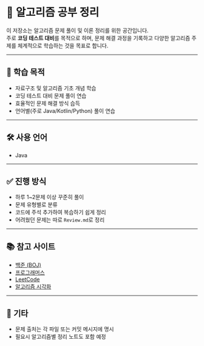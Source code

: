 # 🧠 알고리즘 공부 정리

이 저장소는 알고리즘 문제 풀이 및 이론 정리를 위한 공간입니다.  
주로 **코딩 테스트 대비**를 목적으로 하며, 문제 해결 과정을 기록하고 다양한 알고리즘 주제를 체계적으로 학습하는 것을 목표로 합니다.

---

## 📌 학습 목적

- 자료구조 및 알고리즘 기초 개념 학습
- 코딩 테스트 대비 문제 풀이 연습
- 효율적인 문제 해결 방식 습득
- 언어별(주로 Java/Kotlin/Python) 풀이 연습

---

## 🛠 사용 언어

- Java

---

## ✅ 진행 방식

- 하루 1~2문제 이상 꾸준히 풀이
- 문제 유형별로 분류
- 코드에 주석 추가하여 복습하기 쉽게 정리
- 어려웠던 문제는 따로 `Review.md`로 정리

---

## 📚 참고 사이트

- [백준 (BOJ)](https://www.acmicpc.net/)
- [프로그래머스](https://programmers.co.kr/)
- [LeetCode](https://leetcode.com/)
- [알고리즘 시각화](https://visualgo.net/ko)

---

## 📌 기타

- 문제 출처는 각 파일 또는 커밋 메시지에 명시
- 필요시 알고리즘별 정리 노트도 포함 예정

